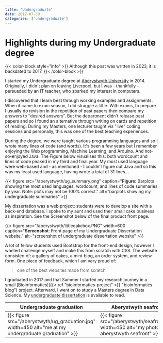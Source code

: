 ```yaml
---
title: "Undergraduate"
date: 2017-07-30
categories: ['undergraduate']
---
```


# Highlights during my Undergraduate degree

{{< color-block style="info" >}}
Although this post was written in 2023, it is backdated to 2017.
{{< /color-block >}}

I started my Undergraduate degree at [Aberystwyth University](https://www.aber.ac.uk/en/cs/ "Aberystwyth University Computer Science site") in 2014.
Originally, I didn't plan on leaving Liverpool, but I was - thankfully - persuaded by an IT teacher, who sparked my interest in computers.

I discovered that I learn best through working examples and assignments. When it came to exam season, I did struggle a little.
With exams, to prepare I usually do revision in the repetition of past papers then compare my answers to "desired answers". 
But the department didn't release past papers and so I found an alternative through writing on cards and repetition of reading.
During my Masters, one lecturer taught via "live" coding sessions and personally, this was one of the best teaching experiences.

During the degree, we were taught various programming languages and so I wrote many lines of code (and words).
It's been a few years but I remember enjoying the Web programming, Machine Learning, and Arduino. And not-so-enjoyed Java.
The Figure below visualises this: both wordcount and lines of code peaked in my third and final year.
My most used language were web-based and - as mentioned - I couldn't figure out Java and so this was my least used language, having wrote a total of 31 lines...

{{< figure src="/aberystwyth/ug_summary.png" caption="**Figure**: Barplots showing the most used languages, wordcount, and lines of code summaries by year. Note: plots may not be 100% correct." alt="barplots showing my undergraduate summaries" >}}

My dissertation was a web project: students were to develop a site with a back-end database.
I spoke to my aunt and used their small cake business as inspiration.
See the Screenshot below of the final product front page.

{{< figure src="/aberystwyth/littlecakebox.PNG" width=600 caption="**Screenshot**: Front page of my Undergraduate Dissertation website." alt="screenshot of undergraduate dissertation website" >}}

A lot of fellow students used Bootstrap for the front-end design, however I wanted challenge myself and make this from scratch with CSS.
The website consisted of: a gallery of cakes, a mini-blog, an order system, and review form.
One piece of feedback, which I am very proud of:
> one of the best websites made from scratch

I graduated in 2017 and that Summer I started my research journey in a small [Bioinformatics]({{< ref "bioinformatics-project" >}} "bioinformatics blog") project. 
Afterward, I went on to study a Masters degree in Data Science.
My [undergraduate dissertation](https://github.com/sap218/misc/blob/master/undergraduate_dissertation.pdf "undergraduate dissertation") is available to read.

| Undergraduate graduation | Aberystwyth seafront |
| -------- | ------- |
| {{< figure src="/aberystwyth/ug_graduation.jpg" width=450 alt="me at my undergraduate graduation" >}} | {{< figure src="/aberystwyth/seafront.jpg" width=450 alt="my photo of aberystwyth seafront" >}} |
